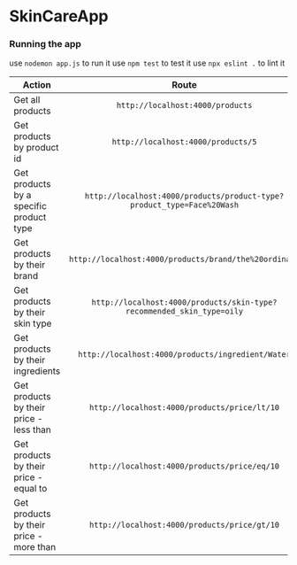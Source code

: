 # SkinCareApp

### Running the app

use `nodemon app.js` to run it
use `npm test` to test it
use `npx eslint .` to lint it



| Action                                  |                                 Route                                  |
| --------------------------------------- | :--------------------------------------------------------------------: |
| Get all products                        |                    `http://localhost:4000/products`                    |
| Get products by product id              |                   `http://localhost:4000/products/5`                   |
| Get products by a specific product type  | `http://localhost:4000/products/product-type?product_type=Face%20Wash` |
| Get products by their brand             |         `http://localhost:4000/products/brand/the%20ordinary`          |
| Get products by their skin type         | `http://localhost:4000/products/skin-type?recommended_skin_type=oily`  |
| Get products by their ingredients       |           `http://localhost:4000/products/ingredient/Water`            |
| Get products by their price - less than |              `http://localhost:4000/products/price/lt/10`               |
| Get products by their price - equal to  |              `http://localhost:4000/products/price/eq/10`               |
| Get products by their price - more than |              `http://localhost:4000/products/price/gt/10`               |
